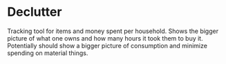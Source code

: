 # Declutter
Tracking tool for items and money spent per household. Shows the bigger picture of what one owns and how many hours it took them to buy it. Potentially should show a bigger picture of consumption and minimize spending on material things.
